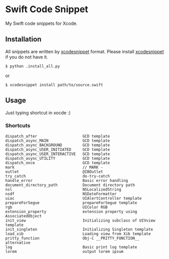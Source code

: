 # Swift Code Snippet

My Swift code snippets for Xcode.

## Installation

All snippets are written by [xcodesnippet][1] format. Please install [xcodesnippet][1] if you do not have it.

```
$ python .install_all.py
```

or 

```
$ xcodesnippet install path/to/source.swift
```

## Usage

Just typing shortcut in xocde :)

### Shortcuts

```
dispatch_after                    GCD template
dispatch_async_MAIN               GCD template
dispatch_async_BACKGROUND         GCD template
dispatch_async_USER_INITIATED     GCD template
dispatch_async_USER_INTERACTIVE   GCD template
dispatch_async_UTILITY            GCD template
dispatch_once                     GCD template
mark                              // MARK - 
outlet                            @IBOutlet
try_catch                         do-try-catch
handle_error                      Basic error handling
document_directory_path           Document directory path
nsl                               NSLocalizedString
nsdf                              NSDateFormatter
uiac                              UIAlertController template
prepareForSegue                   prepareForSegue template
rgb                               UIColor RGB
extension_property                extension property using AssociatedObject
init_view                         Initializing subclass of UIVview template
init_singleton                    Initializing Singleton template
load_xib                          Loading view from Xib template
pritty_function                   Obj-C __PRITTY_FUNCTION__ alternative
log                               Basic print log template
lorem                             output lorem ipsum
```

[1]: https://github.com/mattt/Xcode-Snippets
